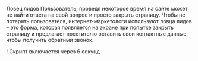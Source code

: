 Ловец лидов
Пользователь, проведя некоторое время на сайте может не найти ответа на свой вопрос и просто закрыть страницу. Чтобы не потерять пользователя, интернет-маркетологи используют ловца лидов – это форма, которая появляется на экране при попытке закрыть страницу и предлагает посетителю оставить свои контактные данные, чтобы получить обратный звонок.

! Скрипт включается через 6 секунд
